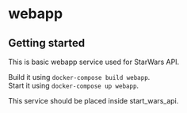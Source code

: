 # webapp



## Getting started

This is basic webapp service used for StarWars API.

Build it using `docker-compose build webapp`.\
Start it using `docker-compose up webapp`.

This service should be placed inside start_wars_api.